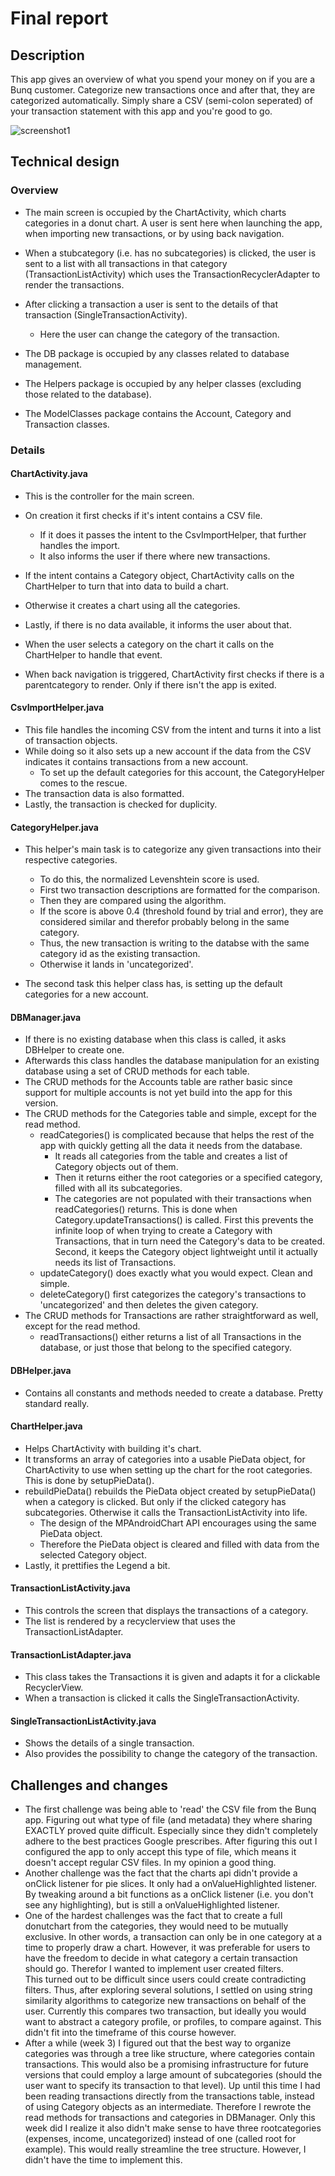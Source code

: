 # Final report

## Description
This app gives an overview of what you spend your money on if you are a Bunq customer. Categorize new transactions once and after that, they are categorized automatically. Simply share a CSV (semi-colon seperated) of your transaction statement with this app and you're good to go.  

![screenshot1](/doc/screenshot1.png)  

## Technical design
### Overview
+ The main screen is occupied by the ChartActivity, which charts categories in a donut chart. A user is sent here when launching the app, when importing new transactions, or by using back navigation.
+ When a stubcategory (i.e. has no subcategories) is clicked, the user is sent to a list with all transactions in that category (TransactionListActivity) which uses the TransactionRecyclerAdapter to render the transactions. 
+ After clicking a transaction a user is sent to the details of that transaction (SingleTransactionActivity).
    * Here the user can change the category of the transaction.  
  
+ The DB package is occupied by any classes related to database management.
+ The Helpers package is occupied by any helper classes (excluding those related to the database).
+ The ModelClasses package contains the Account, Category and Transaction classes.  

### Details
#### ChartActivity.java
+ This is the controller for the main screen.
+ On creation it first checks if it's intent contains a CSV file.
    * If it does it passes the intent to the CsvImportHelper, that further handles the import.
    * It also informs the user if there where new transactions.
+ If the intent contains a Category object, ChartActivity calls on the ChartHelper to turn that into data to build a chart.
+ Otherwise it creates a chart using all the categories.
+ Lastly, if there is no data available, it informs the user about that.

+ When the user selects a category on the chart it calls on the ChartHelper to handle that event.
+ When back navigation is triggered, ChartActivity first checks if there is a parentcategory to render. Only if there isn't the app is exited.
  
#### CsvImportHelper.java
+ This file handles the incoming CSV from the intent and turns it into a list of transaction objects.
+ While doing so it also sets up a new account if the data from the CSV indicates it contains transactions from a new account.
    * To set up the default categories for this account, the CategoryHelper comes to the rescue.
+ The transaction data is also formatted.
+ Lastly, the transaction is checked for duplicity.

#### CategoryHelper.java
+ This helper's main task is to categorize any given transactions into their respective categories.
    * To do this, the normalized Levenshtein score is used.
    * First two transaction descriptions are formatted for the comparison.
    * Then they are compared using the algorithm.
    * If the score is above 0.4 (threshold found by trial and error), they are considered similar and therefor probably belong in the same category.
    * Thus, the new transaction is writing to the databse with the same category id as the existing transaction.
    * Otherwise it lands in 'uncategorized'.

+ The second task this helper class has, is setting up the default categories for a new account.

#### DBManager.java
+ If there is no existing database when this class is called, it asks DBHelper to create one.
+ Afterwards this class handles the database manipulation for an existing database using a set of CRUD methods for each table.
+ The CRUD methods for the Accounts table are rather basic since support for multiple accounts is not yet build into the app for this version.
+ The CRUD methods for the Categories table and simple, except for the read method.
    * readCategories() is complicated because that helps the rest of the app with quickly getting all the data it needs from the database.
        - It reads all categories from the table and creates a list of Category objects out of them.
        - Then it returns either the root categories or a specified category, filled with all its subcategories.
        - The categories are not populated with their transactions when readCategories() returns. This is done when Category.updateTransactions() is called. First this prevents the infinite loop of when trying to create a Category with Transactions, that in turn need the Category's data to be created. Second, it keeps the Category object lightweight until it actually needs its list of Transactions.
    * updateCategory() does exactly what you would expect. Clean and simple.
    * deleteCategory() first categorizes the category's transactions to 'uncategorized' and then deletes the given category.
+ The CRUD methods for Transactions are rather straightforward as well, except for the read method.
    * readTransactions() either returns a list of all Transactions in the database, or just those that belong to the specified category.

#### DBHelper.java
+ Contains all constants and methods needed to create a database. Pretty standard really.

#### ChartHelper.java
+ Helps ChartActivity with building it's chart.
+ It transforms an array of categories into a usable PieData object, for ChartActivity to use when setting up the chart for the root categories. This is done by setupPieData().
+ rebuildPieData() rebuilds the PieData object created by setupPieData() when a category is clicked. But only if the clicked category has subcategories. Otherwise it calls the TransactionListActivity into life.
    * The design of the MPAndroidChart API encourages using the same PieData object.
    * Therefore the PieData object is cleared and filled with data from the selected Category object.
+ Lastly, it prettifies the Legend a bit.

#### TransactionListActivity.java
+ This controls the screen that displays the transactions of a category. 
+ The list is rendered by a recyclerview that uses the TransactionListAdapter.

#### TransactionListAdapter.java
+ This class takes the Transactions it is given and adapts it for a clickable RecyclerView. 
+ When a transaction is clicked it calls the SingleTransactionActivity.

#### SingleTransactionListActivity.java
+ Shows the details of a single transaction.
+ Also provides the possibility to change the category of the transaction.
  
## Challenges and changes
+ The first challenge was being able to 'read' the CSV file from the Bunq app. Figuring out what type of file (and metadata) they where sharing EXACTLY proved quite difficult. Especially since they didn't completely adhere to the best practices Google prescribes. After figuring this out I configured the app to only accept this type of file, which means it doesn't accept regular CSV files. In my opinion a good thing.
+ Another challenge was the fact that the charts api didn't provide a onClick listener for pie slices. It only had a onValueHighlighted listener. By tweaking around a bit functions as a onClick listener (i.e. you don't see any highlighting), but is still a onValueHighlighted listener.
+ One of the hardest challenges was the fact that to create a full donutchart from the categories, they would need to be mutually exclusive. In other words, a transaction can only be in one category at a time to properly draw a chart. However, it was preferable for users to have the freedom to decide in what category a certain transaction should go. Therefor I wanted to implement user created filters.  
This turned out to be difficult since users could create contradicting filters.
Thus, after exploring several solutions, I settled on using string similarity algorithms to categorize new transactions on behalf of the user. Currently this compares two transaction, but ideally you would want to abstract a category profile, or profiles, to compare against. This didn't fit into the timeframe of this course however.
+ After a while (week 3) I figured out that the best way to organize categories was through a tree like structure, where categories contain transactions. This would also be a promising infrastructure for future versions that could employ a large amount of subcategories (should the user want to specify its transaction to that level). Up until this time I had been reading transactions directly from the transactions table, instead of using Category objects as an intermediate. Therefore I rewrote the read methods for transactions and categories in DBManager. Only this week did I realize it also didn't make sense to have three rootcategories (expenses, income, uncategorized) instead of one (called root for example). This would really streamline the tree structure. However, I didn't have the time to implement this.